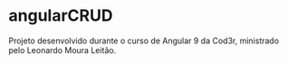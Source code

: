 # angularCRUD
Projeto desenvolvido durante o curso de Angular 9 da Cod3r, ministrado pelo Leonardo Moura Leitão.
